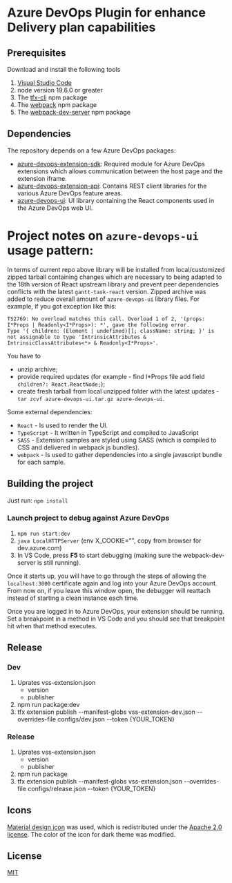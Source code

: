 # Azure DevOps Plugin for enhance Delivery plan capabilities

##  Prerequisites

Download and install the following tools
1. [Visual Studio Code](https://code.visualstudio.com/download)
2. node version 19.6.0 or greater
3. The [tfx-cli](https://www.npmjs.com/package/tfx-cli) npm package
4. The [webpack](https://www.npmjs.com/package/webpack) npm package
5. The [webpack-dev-server](https://www.npmjs.com/package/webpack-dev-server) npm package


## Dependencies

The repository depends on a few Azure DevOps packages:

- [azure-devops-extension-sdk](https://github.com/Microsoft/azure-devops-extension-sdk): Required module for Azure DevOps extensions which allows communication between the host page and the extension iframe.
- [azure-devops-extension-api](https://github.com/Microsoft/azure-devops-extension-api): Contains REST client libraries for the various Azure DevOps feature areas.
- [azure-devops-ui](https://developer.microsoft.com/azure-devops): UI library containing the React components used in the Azure DevOps web UI.

# Project notes on `azure-devops-ui` usage pattern:

In terms of current repo above library will be installed from local/customized zipped tarball containing changes which are necessary to being adapted to the 18th version of React upstream library and prevent peer dependencies conflicts with the latest `gantt-task-react` version.
Zipped archive was added to reduce overall amount of `azure-devops-ui` library files.
For example, if you got exception like this:

```
TS2769: No overload matches this call. Overload 1 of 2, '(props: I*Props | Readonly<I*Props>): *', gave the following error.
Type '{ children: (Element | undefined)[]; className: string; }' is not assignable to type 'IntrinsicAttributes & IntrinsicClassAttributes<*> & Readonly<I*Props>'.
```
You have to 
- unzip archive;
- provide required updates (for example - find I*Props file add field `children?: React.ReactNode;`);
- create fresh tarball from local unzipped folder with the latest updates - `tar zcvf azure-devops-ui.tar.gz azure-devops-ui`.

Some external dependencies:
- `React` - Is used to render the UI.
- `TypeScript` - It written in TypeScript and compiled to JavaScript
- `SASS` - Extension samples are styled using SASS (which is compiled to CSS and delivered in webpack js bundles).
- `webpack` - Is used to gather dependencies into a single javascript bundle for each sample.

## Building the project

Just run:
    `npm install`

### Launch project to debug against Azure DevOps    
1. `npm run start:dev`
2. `java LocalHTTPServer` (env X_COOKIE="", copy from browser for dev.azure.com)
3. In VS Code, press **F5** to start debugging (making sure the webpack-dev-server is still running).

Once it starts up, you will have to go through the steps of allowing the `localhost:3000` certificate again and log into your Azure DevOps account. From now on, if you leave this window open, the debugger will reattach instead of starting a clean instance each time.

Once you are logged in to Azure DevOps, your extension should be running. Set a breakpoint in a method in VS Code and you should see that breakpoint hit when that method executes.

## Release 
### Dev
1. Uprates vss-extension.json
    - version
    - publisher
2. npm run package:dev  
3. tfx extension publish --manifest-globs vss-extension-dev.json --overrides-file configs/dev.json --token {YOUR_TOKEN}

### Release
1. Uprates vss-extension.json
    - version
    - publisher
2. npm run package  
3. tfx extension publish --manifest-globs vss-extension.json --overrides-file configs/release.json --token {YOUR_TOKEN}

## Icons
[Material design icon](https://github.com/google/material-design-icons) was used, which is redistributed under the [Apache 2.0 license](https://www.apache.org/licenses/LICENSE-2.0.html). The color of the icon for dark theme was modified.

## License
[MIT](./LICENSE.md)